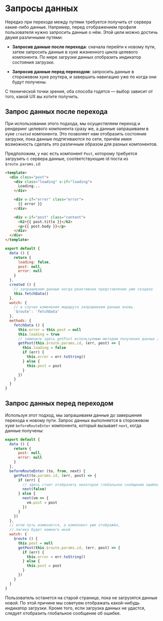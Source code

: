 # Запросы данных

Нередко при переходе между путями требуется получить от сервера какие-либо данные. Например, перед отображением профиля пользователя нужно запросить данные о нём. Этой цели можно достичь двумя различными путями:

- **Запросив данные после перехода**: сначала перейти к новому пути, затем запросить данные в хуке жизненного цикла целевого компонента. По мере загрузки данных отобразить индикатор состояния загрузки.

- **Запросив данные перед переходом**: запросить данные в сторожевом хуке роутера, и завершить навигацию уже по когда они будут получены.

С технической точки зрения, оба способа годятся — выбор зависит от того, какой UX вы хотите получить.

## Запрос данных после перехода

При использовании этого подхода, мы осуществляем переход и рендеринг целевого компонента сразу же, а данные запрашиваем в хуке `created` компонента. Это позволяет нам отобразить состояние загрузки, пока данные подтягиваются по сети, причём имея возможность сделать это различным образом для разных компонентов.

Предположим, у нас есть компонент `Post`, которому требуется загрузить с сервера данные, соответствующие id поста из `$route.params.id`:

``` html
<template>
  <div class="post">
    <div class="loading" v-if="loading">
      Loading...
    </div>

    <div v-if="error" class="error">
      {{ error }}
    </div>

    <div v-if="post" class="content">
      <h2>{{ post.title }}</h2>
      <p>{{ post.body }}</p>
    </div>
  </div>
</template>
```

``` js
export default {
  data () {
    return {
      loading: false,
      post: null,
      error: null
    }
  },
  created () {    
    // запрашиваем данные когда реактивное представление уже создано
    this.fetchData()
  },
  watch: {
    // в случае изменения маршрута запрашиваем данные вновь
    '$route': 'fetchData'
  },
  methods: {
    fetchData () {
      this.error = this.post = null
      this.loading = true
      // замените здесь getPost используемым методом получения данных / доступа к API
      getPost(this.$route.params.id, (err, post) => {
        this.loading = false
        if (err) {
          this.error = err.toString()
        } else {
          this.post = post
        }
      })
    }
  }
}
```

## Запрос данных перед переходом

Используя этот подход, мы запрашиваем данные до завершения перехода к новому пути. Запрос данных выполняется в сторожевом хуке `beforeRouteEnter` компонента, который вызывает `next`, когда данные получены:

``` js
export default {
  data () {
    return {
      post: null,
      error: null
    }
  },
  beforeRouteEnter (to, from, next) {
    getPost(to.params.id, (err, post) => {
      if (err) {
        // здесь стоит отобразить некоторое глобальное сообщение ошибке
        next(false)
      } else {
        next(vm => {
          vm.post = post
        })
      }
    })
  },
  // если путь изменяется, а компонент уже отображён,
  // логика будет немного иной
  watch: {
    $route () {
      this.post = null
      getPost(this.$route.params.id, (err, post) => {
        if (err) {
          this.error = err.toString()
        } else {
          this.post = post
        }
      })
    }
  }
}
```

Пользователь останется на старой странице, пока не загрузятся данные новой. По этой причине мы советуем отображать какой-нибудь индикатор загрузки. Кроме того, если загрузка данных не удастся, следует отобразить глобальное сообщение об ошибке.
